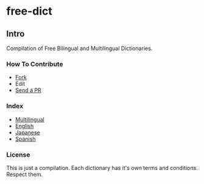 free-dict
=========

Intro
---

Compilation of Free Bilingual and Multilingual Dictionaries.


### How To Contribute

- [Fork](https://help.github.com/articles/fork-a-repo)
- Edit
- [Send a PR](https://help.github.com/articles/using-pull-requests  )

### Index
* [Multilingual](/dictionaries.md#multilingual)
* [English](/dictionaries.md#english)
* [Japanese](/dictionaries.md#japanese)
* [Spanish](/dictionaries.md#spanish)

### License
This is just a compilation. Each dictionary has it's own terms and conditions. Respect them.
